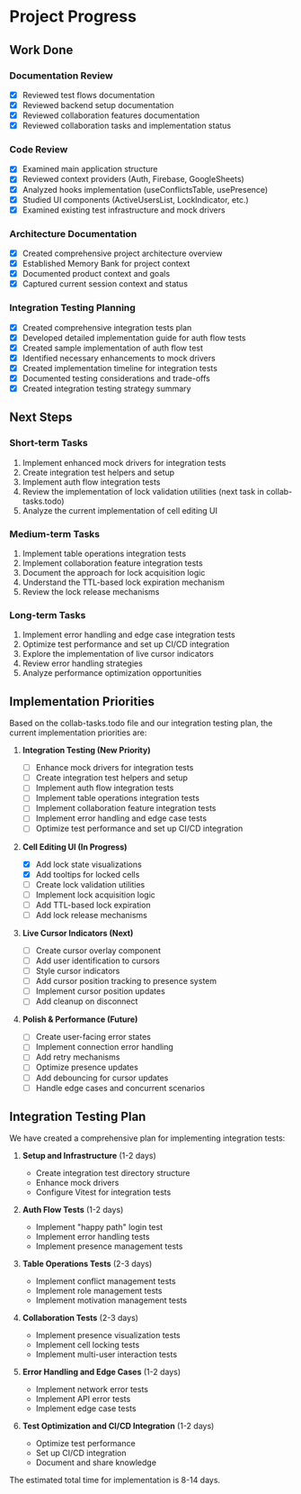 # Project Progress

## Work Done

### Documentation Review

- [x] Reviewed test flows documentation
- [x] Reviewed backend setup documentation
- [x] Reviewed collaboration features documentation
- [x] Reviewed collaboration tasks and implementation status

### Code Review

- [x] Examined main application structure
- [x] Reviewed context providers (Auth, Firebase, GoogleSheets)
- [x] Analyzed hooks implementation (useConflictsTable, usePresence)
- [x] Studied UI components (ActiveUsersList, LockIndicator, etc.)
- [x] Examined existing test infrastructure and mock drivers

### Architecture Documentation

- [x] Created comprehensive project architecture overview
- [x] Established Memory Bank for project context
- [x] Documented product context and goals
- [x] Captured current session context and status

### Integration Testing Planning

- [x] Created comprehensive integration tests plan
- [x] Developed detailed implementation guide for auth flow tests
- [x] Created sample implementation of auth flow test
- [x] Identified necessary enhancements to mock drivers
- [x] Created implementation timeline for integration tests
- [x] Documented testing considerations and trade-offs
- [x] Created integration testing strategy summary

## Next Steps

### Short-term Tasks

1. Implement enhanced mock drivers for integration tests
2. Create integration test helpers and setup
3. Implement auth flow integration tests
4. Review the implementation of lock validation utilities (next task in collab-tasks.todo)
5. Analyze the current implementation of cell editing UI

### Medium-term Tasks

1. Implement table operations integration tests
2. Implement collaboration feature integration tests
3. Document the approach for lock acquisition logic
4. Understand the TTL-based lock expiration mechanism
5. Review the lock release mechanisms

### Long-term Tasks

1. Implement error handling and edge case integration tests
2. Optimize test performance and set up CI/CD integration
3. Explore the implementation of live cursor indicators
4. Review error handling strategies
5. Analyze performance optimization opportunities

## Implementation Priorities

Based on the collab-tasks.todo file and our integration testing plan, the current implementation priorities are:

1. **Integration Testing (New Priority)**

   - [ ] Enhance mock drivers for integration tests
   - [ ] Create integration test helpers and setup
   - [ ] Implement auth flow integration tests
   - [ ] Implement table operations integration tests
   - [ ] Implement collaboration feature integration tests
   - [ ] Implement error handling and edge case tests
   - [ ] Optimize test performance and set up CI/CD integration

2. **Cell Editing UI (In Progress)**

   - [x] Add lock state visualizations
   - [x] Add tooltips for locked cells
   - [ ] Create lock validation utilities
   - [ ] Implement lock acquisition logic
   - [ ] Add TTL-based lock expiration
   - [ ] Add lock release mechanisms

3. **Live Cursor Indicators (Next)**

   - [ ] Create cursor overlay component
   - [ ] Add user identification to cursors
   - [ ] Style cursor indicators
   - [ ] Add cursor position tracking to presence system
   - [ ] Implement cursor position updates
   - [ ] Add cleanup on disconnect

4. **Polish & Performance (Future)**
   - [ ] Create user-facing error states
   - [ ] Implement connection error handling
   - [ ] Add retry mechanisms
   - [ ] Optimize presence updates
   - [ ] Add debouncing for cursor updates
   - [ ] Handle edge cases and concurrent scenarios

## Integration Testing Plan

We have created a comprehensive plan for implementing integration tests:

1. **Setup and Infrastructure** (1-2 days)

   - Create integration test directory structure
   - Enhance mock drivers
   - Configure Vitest for integration tests

2. **Auth Flow Tests** (1-2 days)

   - Implement "happy path" login test
   - Implement error handling tests
   - Implement presence management tests

3. **Table Operations Tests** (2-3 days)

   - Implement conflict management tests
   - Implement role management tests
   - Implement motivation management tests

4. **Collaboration Tests** (2-3 days)

   - Implement presence visualization tests
   - Implement cell locking tests
   - Implement multi-user interaction tests

5. **Error Handling and Edge Cases** (1-2 days)

   - Implement network error tests
   - Implement API error tests
   - Implement edge case tests

6. **Test Optimization and CI/CD Integration** (1-2 days)
   - Optimize test performance
   - Set up CI/CD integration
   - Document and share knowledge

The estimated total time for implementation is 8-14 days.
